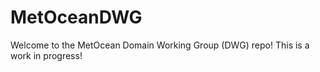 # MetOceanDWG
Welcome to the MetOcean Domain Working Group (DWG) repo!  This is a work in progress!
